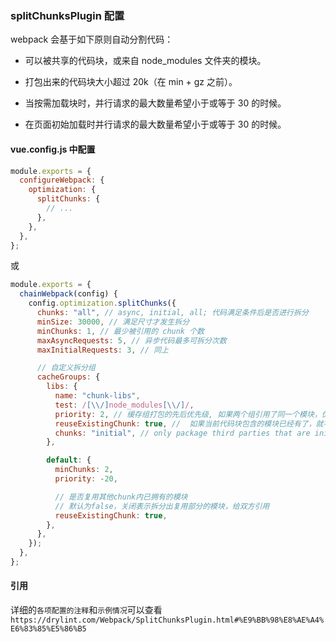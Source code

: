 ### splitChunksPlugin 配置

webpack 会基于如下原则自动分割代码：

- 可以被共享的代码块，或来自 node_modules 文件夹的模块。

- 打包出来的代码块大小超过 20k（在 min + gz 之前）。

- 当按需加载块时，并行请求的最大数量希望小于或等于 30 的时候。

- 在页面初始加载时并行请求的最大数量希望小于或等于 30 的时候。

#### vue.config.js 中配置

```js
module.exports = {
  configureWebpack: {
    optimization: {
      splitChunks: {
        // ...
      },
    },
  },
};
```

或

```js
module.exports = {
  chainWebpack(config) {
    config.optimization.splitChunks({
      chunks: "all", // async, initial, all; 代码满足条件后是否进行拆分
      minSize: 30000, // 满足尺寸才发生拆分
      minChunks: 1, // 最少被引用的 chunk 个数
      maxAsyncRequests: 5, // 异步代码最多可拆分次数
      maxInitialRequests: 3, // 同上

      // 自定义拆分组
      cacheGroups: {
        libs: {
          name: "chunk-libs",
          test: /[\\/]node_modules[\\/]/,
          priority: 2, // 缓存组打包的先后优先级, 如果两个组引用了同一个模块，优先级高的组可以获得此模块
          reuseExistingChunk: true, //  如果当前代码块包含的模块已经有了，就不在产生一个新的代码块
          chunks: "initial", // only package third parties that are initially dependent
        },

        default: {
          minChunks: 2,
          priority: -20,

          // 是否复用其他chunk内已拥有的模块
          // 默认为false，关闭表示拆分出复用部分的模块，给双方引用
          reuseExistingChunk: true,
        },
      },
    });
  },
};
```

#### 引用

详细的`各项配置的注释`和`示例情况`可以查看 `https://drylint.com/Webpack/SplitChunksPlugin.html#%E9%BB%98%E8%AE%A4%E6%83%85%E5%86%B5`
